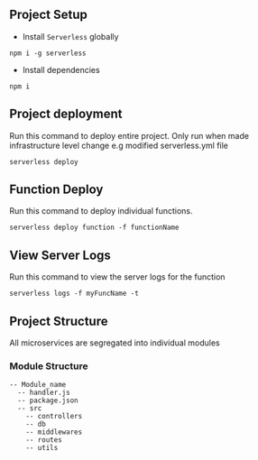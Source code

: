 
## Project Setup

- Install `Serverless` globally

```
npm i -g serverless
```

- Install dependencies

```
npm i
```

## Project deployment

Run this command to deploy entire project. Only run when made infrastructure level change e.g modified serverless.yml file

```
serverless deploy
```

## Function Deploy

Run this command to deploy individual functions.

```
serverless deploy function -f functionName
```

## View Server Logs

Run this command to view the server logs for the function

```
serverless logs -f myFuncName -t
```

## Project Structure

All microservices are segregated into individual modules

### Module Structure

```
-- Module_name
  -- handler.js
  -- package.json
  -- src
    -- controllers
    -- db
    -- middlewares
    -- routes
    -- utils
```
